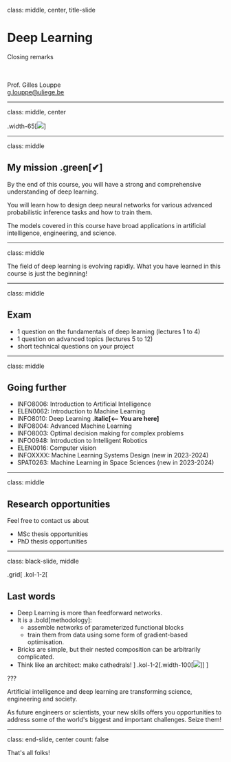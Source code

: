 class: middle, center, title-slide

# Deep Learning

Closing remarks

<br><br>
Prof. Gilles Louppe<br>
[g.louppe@uliege.be](mailto:g.louppe@uliege.be)

---

class: middle, center

.width-65[![](figures/lec0/map.png)]

---

class: middle

## My mission .green[&#10004;]

By the end of this course, you will have a strong and comprehensive understanding of deep learning. 

You will learn how to design deep neural networks for various advanced probabilistic inference tasks and how to train them.

The models covered in this course have broad applications in artificial intelligence, engineering, and science.

---

class: middle

The field of deep learning is evolving rapidly. What you have learned in this course is just the beginning!

---

class: middle

## Exam

- 1 question on the fundamentals of deep learning (lectures 1 to 4)  
- 1 question on advanced topics (lectures 5 to 12) 
- short technical questions on your project 

---

class: middle

## Going further

- INFO8006: Introduction to Artificial Intelligence
- ELEN0062: Introduction to Machine Learning
- INFO8010: Deep Learning **.italic[<-- You are here]**
- INFO8004: Advanced Machine Learning
- INFO8003: Optimal decision making for complex problems
- INFO0948: Introduction to Intelligent Robotics
- ELEN0016: Computer vision
- INFOXXXX: Machine Learning Systems Design (new in 2023-2024)
- SPAT0263: Machine Learning in Space Sciences (new in 2023-2024)

---

class: middle

## Research opportunities

Feel free to contact us about
- MSc thesis opportunities
- PhD thesis opportunities

---

class: black-slide, middle

.grid[
.kol-1-2[
## Last words

- Deep Learning is more than feedforward networks.
- It is a .bold[methodology]:
  - assemble networks of parameterized functional blocks 
  - train them from data using some form of gradient-based optimisation.
- Bricks are simple, but their nested composition can be arbitrarily complicated.
- Think like an architect: make cathedrals!
]
.kol-1-2[.width-100[![](figures/course-syllabus/lego-ad.jpg)]]
]

???

Artificial intelligence and deep learning are transforming science, engineering and society.

As future engineers or scientists, your new skills offers you opportunities to address some of the world's biggest and important challenges. Seize them!

---

class: end-slide, center
count: false

That's all folks!
